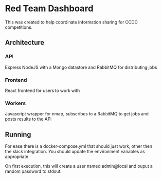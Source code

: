 # Red Team Dashboard

This was created to help coordinate information sharing for CCDC competitions.

## Architecture
### API
Express NodeJS with a Mongo datastore and RabbitMQ for distributing jobs
### Frontend
React frontend for users to work with
### Workers
Javascript wrapper for nmap, subscribes to a RabbitMQ to get jobs and posts results to the API

## Running
For ease there is a docker-compose.yml that should just work, other then the slack integration.  You should update the environment variables as appropriate.

On first execution, this will create a user named admin@local and ouput a random password to stdout. 



